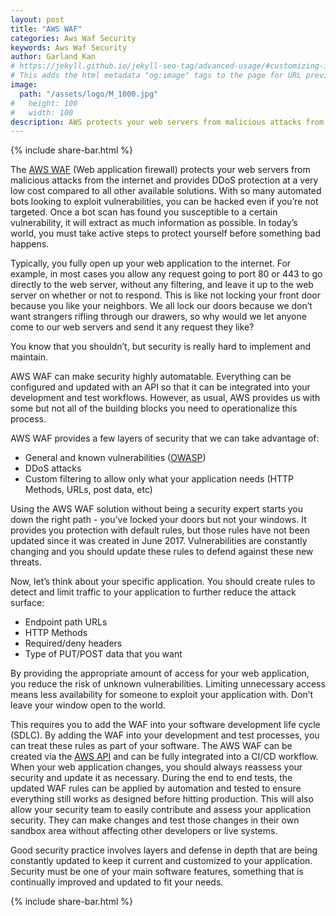 ```yaml
---
layout: post
title: "AWS WAF"
categories: Aws Waf Security
keywords: Aws Waf Security
author: Garland Kan
# https://jekyll.github.io/jekyll-seo-tag/advanced-usage/#customizing-image-output
# This adds the html metadata "og:image" tags to the page for URL previews
image:
  path: "/assets/logo/M_1000.jpg"
#   height: 100
#   width: 100
description: AWS protects your web servers from malicious attacks from the internet and provides DDoS protection at a very low cost compared to all other available solutions
---
```


{% include share-bar.html %}

The [AWS WAF][aws=waf] (Web application firewall) protects your web servers from malicious attacks from the internet and provides DDoS protection at a very low cost compared to all other available solutions. With so many automated bots looking to exploit vulnerabilities, you can be hacked even if you’re not targeted. Once a bot scan has found you susceptible to a certain vulnerability, it will extract as much information as possible. In today’s world, you must take active steps to protect yourself before something bad happens.

Typically, you fully open up your web application to the internet. For example, in most cases you allow any request going to port 80 or 443 to go directly to the web server, without any filtering, and leave it up to the web server on whether or not to respond. This is like not locking your front door because you like your neighbors. We all lock our doors because we don’t want strangers rifling through our drawers, so why would we let anyone come to our web servers and send it any request they like?

You know that you shouldn’t, but security is really hard to implement and maintain.

AWS WAF can make security highly automatable. Everything can be configured and updated with an API so that it can be integrated into your development and test workflows. However, as usual, AWS provides us with some but not all of the building blocks you need to operationalize this process.

AWS WAF provides a few layers of security that we can take advantage of:

* General and known vulnerabilities ([OWASP][owasp])
* DDoS attacks
* Custom filtering to allow only what your application needs (HTTP Methods, URLs, post data, etc)

Using the AWS WAF solution without being a security expert starts you down the right path - you’ve locked your doors but not your windows. It provides you protection with default rules, but those rules have not been updated since it was created in June 2017. Vulnerabilities are constantly changing and you should update these rules to defend against these new threats.

Now, let’s think about your specific application. You should create rules to detect and limit traffic to your application to further reduce the attack surface:

* Endpoint path URLs
* HTTP Methods
* Required/deny headers
* Type of PUT/POST data that you want

By providing the appropriate amount of access for your web application, you reduce the risk of unknown vulnerabilities. Limiting unnecessary access means less availability for someone to exploit your application with. Don’t leave your window open to the world.

This requires you to add the WAF into your software development life cycle (SDLC). By adding the WAF into your development and test processes, you can treat these rules as part of your software. The AWS WAF can be created via the [AWS API][aws-api] and can be fully integrated into a CI/CD workflow. When your web application changes, you should always reassess your security and update it as necessary. During the end to end tests, the updated WAF rules can be applied by automation and tested to ensure everything still works as designed before hitting production. This will also allow your security team to easily contribute and assess your application security. They can make changes and test those changes in their own sandbox area without affecting other developers or live systems.

Good security practice involves layers and defense in depth that are being constantly updated to keep it current and customized to your application. Security must be one of your main software features, something that is continually improved and updated to fit your needs.



[aws=waf]:https://aws.amazon.com/waf/
[owasp]: https://www.owasp.org/index.php/Top_10-2017_Top_10
[aws-api]: https://docs.aws.amazon.com/waf/latest/APIReference/Welcome.html

<!-- Bog footer share -->
{% include share-bar.html %}
